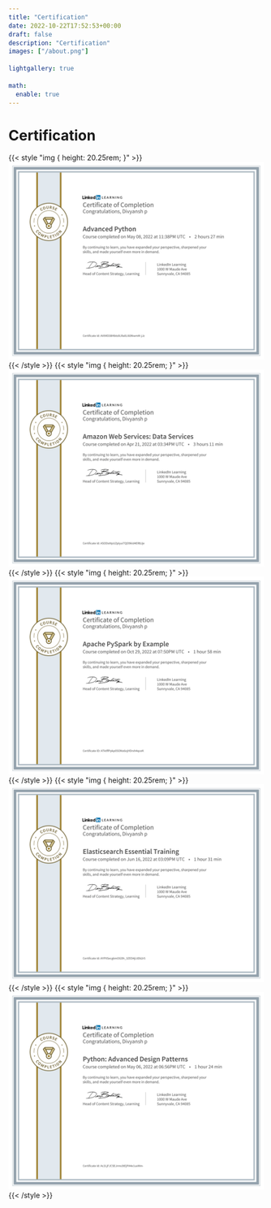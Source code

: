 ```yaml
---
title: "Certification"
date: 2022-10-22T17:52:53+00:00
draft: false
description: "Certification"
images: ["/about.png"]

lightgallery: true

math:
  enable: true
---
```


# Certification
{{< style "img { height: 20.25rem; }" >}} ![](certificates/1.png) {{< /style >}} 
{{< style "img { height: 20.25rem; }" >}} ![](certificates/2.png) {{< /style >}} 
{{< style "img { height: 20.25rem; }" >}} ![](certificates/3.png) {{< /style >}} 
{{< style "img { height: 20.25rem; }" >}} ![](certificates/4.png) {{< /style >}} 
{{< style "img { height: 20.25rem; }" >}} ![](certificates/5.png) {{< /style >}} 

